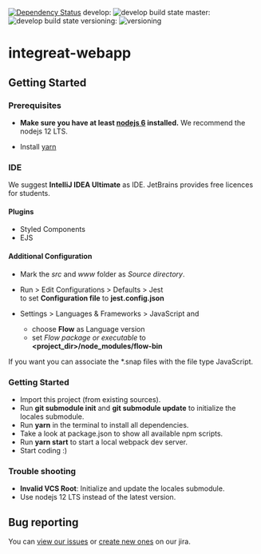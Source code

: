 [![Dependency Status](https://gemnasium.com/badges/github.com/Integreat/integreat-webapp.svg)](https://gemnasium.com/github.com/Integreat/integreat-webapp)
develop: ![develop build state](https://api.travis-ci.org/Integreat/integreat-webapp.svg?branch=develop)
master: ![develop build state](https://api.travis-ci.org/Integreat/integreat-webapp.svg?branch=master)
versioning: ![versioning](https://img.shields.io/badge/calver-YYYY.MM.PATCH-22bfda.svg)
# integreat-webapp

## Getting Started

### Prerequisites
* **Make sure you have at least [nodejs 6](https://nodejs.org/) installed.**
We recommend the nodejs 12 LTS.

* Install [yarn](https://yarnpkg.com/)

### IDE
We suggest **IntelliJ IDEA Ultimate** as IDE. JetBrains provides free licences for students.

#### Plugins
* Styled Components
* EJS

#### Additional Configuration
* Mark the *src* and *www* folder as *Source directory*.
* Run > Edit Configurations > Defaults > Jest  
   to set **Configuration file** to **jest.config.json**
   
* Settings > Languages & Frameworks > JavaScript and
    * choose **Flow** as Language version
    * set *Flow package or executable* to **<project_dir>/node_modules/flow-bin**
   
If you want you can associate the *.snap files with the file type JavaScript.

### Getting Started
* Import this project (from existing sources).
* Run **git submodule init** and **git submodule update** to initialize the locales submodule.
* Run **yarn** in the terminal to install all dependencies.
* Take a look at package.json to show all available npm scripts.
* Run **yarn start** to start a local webpack dev server.
* Start coding :)

### Trouble shooting
* **Invalid VCS Root**: Initialize and update the locales submodule.
* Use nodejs 12 LTS instead of the latest version.

## Bug reporting

You can [view our issues](https://issues.integreat-app.de/projects/WEBAPP) or
 [create new ones](https://issues.integreat-app.de/secure/CreateIssue!default.jspa) on our jira.


